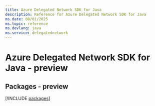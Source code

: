 ```yaml
---
title: Azure Delegated Network SDK for Java
description: Reference for Azure Delegated Network SDK for Java
ms.date: 08/01/2025
ms.topic: reference
ms.devlang: java
ms.service: delegatednetwork
---
```

# Azure Delegated Network SDK for Java - preview
## Packages - preview
[!INCLUDE [packages](delegated-network-index.md)]